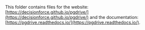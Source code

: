 This folder contains files for the website: [https://decisionforce.github.io/pgdrive/](https://decisionforce.github.io/pgdrive/) and the documentation: [https://pgdrive.readthedocs.io/](https://pgdrive.readthedocs.io/).